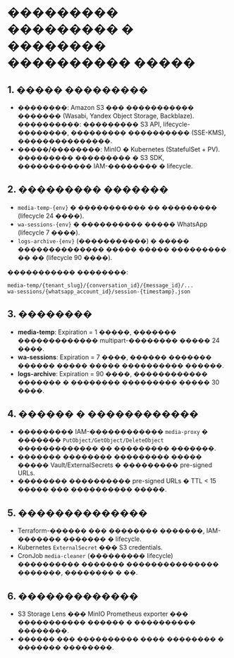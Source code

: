 # ��������� ��������� � �������� ���������� �����

## 1. ����� ���������

- **��������**: Amazon S3 ��� ����������� ������� (Wasabi, Yandex Object Storage, Backblaze). ����������: ��������� S3 API, lifecycle-��������, ��������� ���������� (SSE-KMS), ���������������.
- **�����/��������**: MinIO � Kubernetes (StatefulSet + PV). ��������� ��������� � S3 SDK, ������������ IAM-�������� � lifecycle.

## 2. ��������� �������

- `media-temp-{env}` � ����������� �� ��������� (lifecycle 24 ����).
- `wa-sessions-{env}` � ���������� ����� WhatsApp (lifecycle 7 ����).
- `logs-archive-{env}` (�����������) � ����� �������������� ����� ����� ��������� �� �� (lifecycle 90 ����).

����������� ��������:

```
media-temp/{tenant_slug}/{conversation_id}/{message_id}/...
wa-sessions/{whatsapp_account_id}/session-{timestamp}.json
```

## 3. ��������

- **media-temp**: Expiration = 1 �����, ������� ������������� multipart-�������� ����� 24 ����.
- **wa-sessions**: Expiration = 7 ����, ������ ������� ������ ����� ����� ���������� ������.
- **logs-archive**: Expiration = 90 ����, ������������ ������� � �������� ��������� ����� 30 ����.

## 4. ������ � ������������

- ��������� IAM-������������ `media-proxy` � ������� `PutObject/GetObject/DeleteObject` ������������� �� ��������� �������.
- ������� �������� ��������� ����� ����� Vault/ExternalSecrets � ��������� pre-signed URLs.
- �������� ���������� pre-signed URLs � TTL < 15 ����� ��� ���������� �����.

## 5. ��������������

- Terraform-������ ��� �������� �������, IAM-������� ������� � lifecycle.
- Kubernetes `ExternalSecret` ��� S3 credentials.
- CronJob `media-cleaner` (��������� lifecycle) ���������� ������� ��������������� �������, �������� � ��.

## 6. �������������

- S3 Storage Lens ��� MinIO Prometheus exporter ��� ����������� ������ � ���������� ��������.
- ������ ��� ���������� ���� �������� � ������� ��������.
